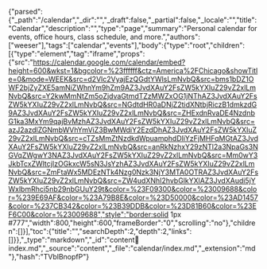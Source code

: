 {"parsed":{"_path":"/calendar","_dir":"","_draft":false,"_partial":false,"_locale":"","title":"Calendar","description":"","type":"page","summary":"Personal calendar for events, office hours, class schedule, and more.","authors":["weeser"],"tags":["calendar","events"],"body":{"type":"root","children":[{"type":"element","tag":"iframe","props":{"src":"https://calendar.google.com/calendar/embed?height=600&wkst=1&bgcolor=%23ffffff&ctz=America%2FChicago&showTitle=0&mode=WEEK&src=d2Vlc2VyajEzQGdtYWlsLmNvbQ&src=bms1bDZ1OWF2bjZyZXE5amNiZWhnYm9hZm9AZ3JvdXAuY2FsZW5kYXIuZ29vZ2xlLmNvbQ&src=Y2kwMmNtZm5oZjdvaGtmdTZzMWZxOG1jNThAZ3JvdXAuY2FsZW5kYXIuZ29vZ2xlLmNvbQ&src=NGdtdHR0aDNjZ2tidXNtbjRiczB1dmkzdG9AZ3JvdXAuY2FsZW5kYXIuZ29vZ2xlLmNvbQ&src=ZHExdnRvaDE4NzdnbG1ka3MxYm9qajBvMzhAZ3JvdXAuY2FsZW5kYXIuZ29vZ2xlLmNvbQ&src=azJ2azdlZGNmbWVhYmViZ3BwMWdiY2EzdDhAZ3JvdXAuY2FsZW5kYXIuZ29vZ2xlLmNvbQ&src=cTZsMmZtNzdkdWpuamphdDliYzFjMHFqMGtAZ3JvdXAuY2FsZW5kYXIuZ29vZ2xlLmNvbQ&src=anRkNzhxY29zNTl2a3NpaGs3NGVqZWgwY3NAZ3JvdXAuY2FsZW5kYXIuZ29vZ2xlLmNvbQ&src=Mm0wY3JkbTcxZWltcjIzOGkxcW5sN3JsYzhAZ3JvdXAuY2FsZW5kYXIuZ29vZ2xlLmNvbQ&src=ZmFtaWx5MDEzNTk4Nzg0Nzk3NjY3MTA0OTRAZ3JvdXAuY2FsZW5kYXIuZ29vZ2xlLmNvbQ&src=ZW4udXNhI2hvbGlkYXlAZ3JvdXAudi5jYWxlbmRhci5nb29nbGUuY29t&color=%23F09300&color=%23009688&color=%239E69AF&color=%23A79B8E&color=%23D50000&color=%23AD1457&color=%237CB342&color=%23B39DDB&color=%23D81B60&color=%23EF6C00&color=%23009688","style":"border:solid 1px #777","width":800,"height":600,"frameBorder":"0","scrolling":"no"},"children":[]}],"toc":{"title":"","searchDepth":2,"depth":2,"links":[]}},"_type":"markdown","_id":"content:calendar:index.md","_source":"content","_file":"calendar/index.md","_extension":"md"},"hash":"TVblBnopfP"}